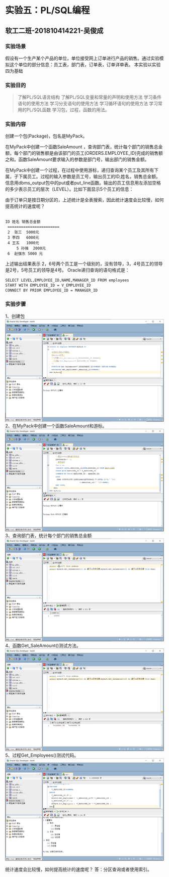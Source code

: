 # 实验五：PL/SQL编程

## 软工二班-201810414221-吴俊成

### 实验场景

假设有一个生产某个产品的单位，单位接受网上订单进行产品的销售。通过实验模拟这个单位的部分信息：员工表，部门表，订单表，订单详单表。
本实验以实验四为基础

### 实验目的

> 了解PL/SQL语言结构
了解PL/SQL变量和常量的声明和使用方法
学习条件语句的使用方法
学习分支语句的使用方法
学习循环语句的使用方法
学习常用的PL/SQL函数
学习包，过程，函数的用法。

### 实验内容

创建一个包(Package)，包名是MyPack。

在MyPack中创建一个函数SaleAmount ，查询部门表，统计每个部门的销售总金额，每个部门的销售额是由该部门的员工(ORDERS.EMPLOYEE_ID)完成的销售额之和。函数SaleAmount要求输入的参数是部门号，输出部门的销售金额。

在MyPack中创建一个过程，在过程中使用游标，递归查询某个员工及其所有下属，子下属员工。过程的输入参数是员工号，输出员工的ID,姓名，销售总金额。信息用dbms_output包中的put或者put_line函数。输出的员工信息用左添加空格的多少表示员工的层次（LEVEL）。比如下面显示5个员工的信息：

由于订单只是按日期分区的，上述统计是全表搜索，因此统计速度会比较慢，如何提高统计的速度呢？

```set autotrace on

ID 姓名 销售总金额
 =======================
 2  张三  5000元
 3 李四   6000元
 4 王五   1000元
     5 孙强  2000元
 6  赵强东 5000 元
```

上述输出结果表示 2，6号两个员工是一个级别的，没有领导，3，4号员工的领导是2号，5号员工的领导是4号。 Oracle递归查询的语句格式是：

```set autotrace on
SELECT LEVEL,EMPLOYEE_ID,NAME,MANAGER_ID FROM employees 
START WITH EMPLOYEE_ID = V_EMPLOYEE_ID 
CONNECT BY PRIOR EMPLOYEE_ID = MANAGER_ID
```

### 实验步骤

1、创建包
![创建包](./创建包.png)
2、在MyPack中创建一个函数SaleAmount和游标。
![创建一个函数SaleAmount和游标](./创建一个函数SaleAmount和游标.png)
3、查询部门表，统计每个部门的销售总金额
![每个部门的销售总金额](./每个部门的销售总金额.png)
4、函数Get_SaleAmount()测试方法。
![Get_SaleAmount()测试方法](./销售额之和.png)
5、过程Get_Employees()测试代码。
![Get_Employees()测试代码](./Get_Employees()测试代码.png)

统计速度会比较慢，如何提高统计的速度呢？
答：分区查询或者使用索引。

